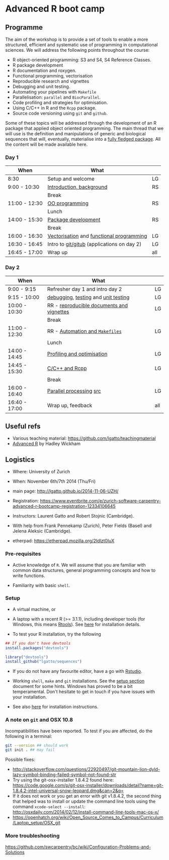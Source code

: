 Advanced R boot camp
=====

## Programme

The aim of the workshop is to provide a set of tools to enable a more
structured, efficient and systematic use of programming in
computational sciences. We will address the following points
throughout the course:

- R object-oriented programming: S3 and S4, S4 Reference Classes.
- R package development
- R documentation and roxygen.
- Functional programming, vectorisation
- Reproducible research and vignettes
- Debugging and unit testing. 
- Automating your pipelines with `Makefile`
- Parallelisation: `parallel` and `BiocParallel`.
- Code profiling and strategies for optimisation.
- Using C/C++ in R and the `Rcpp` package.
- Source code versioning using `git` and `github`.

Some of these topics will be addressed through the development of an R
package that applied object oriented programming. The main thread that
we will use is the definition and manipulations of generic and
biological sequences that will, eventually, materialise into a
[fully fledged package](http://cran.r-project.org/web/packages/sequences/). All
the content will be made available here.

### Day 1

| When          | What                                           |     |
|---------------|------------------------------------------------|-----|
| 8:30          | Setup and welcome                              | LG  |
| 9:00 - 10:30  | [Introduction, background](https://github.com/lgatto/rbc/raw/2014-11-06-Zurich/Roo/roo.pdf) | RS  |
|               | Break                                          |     |
| 11:00 - 12:30 | [OO programming](https://github.com/lgatto/rbc/raw/2014-11-06-Zurich/Roo/roo.pdf) | RS  |
|               | Lunch                                          |     |
| 14:00 - 15:30 | [Package development](https://github.com/lgatto/rbc/raw/2014-11-06-Zurich/RPackageDevelopment/rpd.pdf) | RS  |
|               | Break                                          |     |
| 16:00 - 16:30 | [Vectorisation](https://github.com/lgatto/rbc/raw/2014-11-06-Zurich/R-vectorisation/vectorisation.pdf) and [functional programming](https://github.com/lgatto/rbc/blob/2014-11-06-Zurich/R-functional-programming/functional-programming.pdf) | LG  |
| 16:30 - 16:45 | Intro to [git/gitub](https://github.com/lgatto/rbc/blob/2014-11-06-Zurich/git/README.md) (applications on day 2)     | LG  |
| 16:45 - 17:00 | Wrap up                                        | all |

### Day 2

| When          | What                                      |     |
|---------------|-------------------------------------------|-----|
| 9:00 - 9:15   | Refresher day 1 and intro day 2           | LG  |
| 9:15 - 10:00  | [debugging](https://github.com/lgatto/rbc/raw/2014-11-06-Zurich/R-debugging/debugging.pdf), [testing](https://github.com/lgatto/rbc/blob/2014-11-06-Zurich/R-debugging/testing.md) and [unit testing](https://github.com/lgatto/rbc/blob/2014-11-06-Zurich/R-debugging/unittesting.md)   | LG  |
| 10:00 - 10:30 | RR - [reproducible documents and vignettes](https://github.com/lgatto/rbc/blob/2014-11-06-Zurich/rr/simple.md) | LG  |
|               | Break                                     |     |
| 11:00 - 12:30 | RR - [Automation and `Makefiles`](https://github.com/lgatto/rbc/blob/2014-11-06-Zurich/rr/make.md) | LG  |
|               | Lunch                                     |     |
| 14:00 - 14:45 | [Profiling and optimisation](https://github.com/lgatto/rbc/blob/2014-11-06-Zurich/coding/code.md)                | LG  |
| 14:45 - 15:30 | [C/C++ and Rcpp](https://github.com/lgatto/rbc/tree/2014-11-06-Zurich/rccpp)                            | LG  |
|               | Break                                     |     |
| 16:00 - 16:40 | [Parallel processing](https://github.com/lgatto/rbc/raw/2014-11-06-Zurich/R-parallel/parallel.pdf) [src](https://github.com/lgatto/rbc/tree/2014-11-06-Zurich/R-parallel/src)    | LG  |
| 16:40 - 17:00 | Wrap up, feedback                         | all |


## Useful refs
<!-- - Previous bootcamp: https://github.com/lgatto/rbc/tree/2014-01-07-CAM -->
- Various teaching material: https://github.com/lgatto/teachingmaterial
- [Advanced R](http://adv-r.had.co.nz/) by Hadley Wickham

## Logistics

- Where: University of Zurich
- When: November 6th/7th 2014 (Thu/Fri)
- main page: http://lgatto.github.io/2014-11-06-UZH/
- Registration: https://www.eventbrite.com/e/zurich-software-carpentry-advanced-r-bootcamp-registration-12334106645

- Instructors: Laurent Gatto and Robert Stojnic (Cambridge).
- With help from Frank Pennekamp (Zurich), Peter Fields (Basel) and
  Jelena Aleksic (Cambridge).

- etherpad: https://etherpad.mozilla.org/2Idlzt0luX

### Pre-requisites

- Active knowledge of `R`. We will assume that you are familiar with
  common data structures, general programming concepts and how to
  write functions.

- Familiarity with basic `shell`. 


### Setup

- A virtual machine, or 

- A laptop with a recent R (>= 3.1.1), including developer tools (for
  Windows, this means
  [Rtools](http://cran.r-project.org/bin/windows/Rtools/)). See
  [here](https://github.com/lgatto/TeachingMaterial/wiki) for
  installation details.

- To test your R installation, try the following

```r
## If you don't have devtools
install.packages("devtools")

library("devtools")
install_github("lgatto/sequences")
```

- If you do not have any favourite editor, have a go with
  [Rstudio](http://www.rstudio.com/products/rstudio/).

- Working `shell`, `make` and `git` installations. See the
  [setup section](http://sje30.github.io/2014-01-07-cam/) document for
  some hints. Windows has proved to be a bit temperamental. Don't
  hesitate to get in touch if you have issues with your installation.

- See also [here](http://lgatto.github.io/2014-11-06-UZH/) for
  installation instructions.

### A note on `git` and OSX 10.8

Incompatibilities have been reported. To test if you are affected, do
the following in a terminal:

```sh
git --version ## should work
git init . ## may fail
```

Possible fixes:

- http://stackoverflow.com/questions/22920497/git-mountain-lion-dyld-lazy-symbol-binding-failed-symbol-not-found-str
- Try using the git-osx-installer 1.8.4.2 found here:
https://code.google.com/p/git-osx-installer/downloads/detail?name=git-1.8.4.2-intel-universal-snow-leopard.dmg&can=2&q=
- If it does not work or you get an error with git v1.8.4.2, the
second thing that helped was to install or update the command line
tools using the command `xcode-select --install`:
http://osxdaily.com/2014/02/12/install-command-line-tools-mac-os-x/
- https://openhatch.org/wiki/Open_Source_Comes_to_Campus/Curriculum/Laptop_setup/OSX_git

### More troubleshooting

https://github.com/swcarpentry/bc/wiki/Configuration-Problems-and-Solutions

<!--

Comments:

- prepare concept maps

-->
